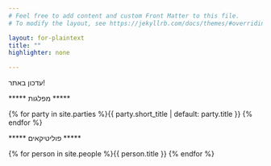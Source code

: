 ```yaml
---
# Feel free to add content and custom Front Matter to this file.
# To modify the layout, see https://jekyllrb.com/docs/themes/#overriding-theme-defaults

layout: for-plaintext
title: ""
highlighter: none

---
```

עדכון באתר!

***** מפלגות *****

{% for party in site.parties %}{{ party.short_title | default: party.title }}
{% endfor %}

***** פוליטיקאים *****

{% for person in site.people %}{{ person.title }}
{% endfor %}
